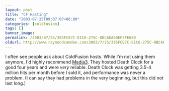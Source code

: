```yaml
---
layout: post
title: "CF Hosting"
date: "2003-07-25T09:07:07+06:00"
categories: [coldfusion]
tags: []
banner_image: 
permalink: /2003/07/25/395FCE7C-E1C6-275C-0BCAEA60EF3FE689
oldurl: http://www.raymondcamden.com/2003/7/25/395FCE7C-E1C6-275C-0BCAEA60EF3FE689
---
```


I often see people ask about ColdFusion hosts. While  I'm not using them anymore, I'd highly recommend <a href="http://www.media3.com">Media3</a>. They hosted Death Clock for a good four years and were <i>very</i> reliable. Death Clock was getting 3.5-4 million hits per month before I sold it, and performance was never a problem. (I can say they had problems in the very beginning, but this did not last long.)
